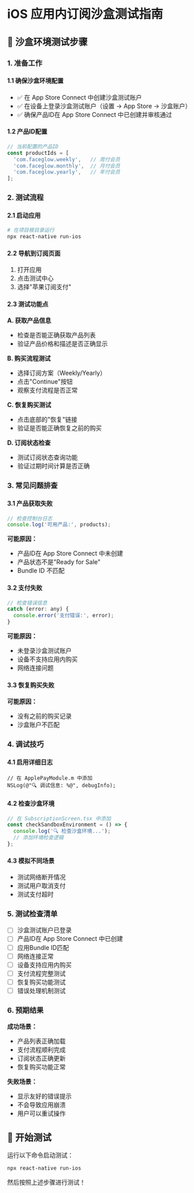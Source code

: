 # iOS 应用内订阅沙盒测试指南

## 🧪 沙盒环境测试步骤

### 1. 准备工作

#### 1.1 确保沙盒环境配置
- ✅ 在 App Store Connect 中创建沙盒测试账户
- ✅ 在设备上登录沙盒测试账户（设置 → App Store → 沙盒账户）
- ✅ 确保产品ID在 App Store Connect 中已创建并审核通过

#### 1.2 产品ID配置
```javascript
// 当前配置的产品ID
const productIds = [
  'com.faceglow.weekly',   // 周付会员
  'com.faceglow.monthly',  // 月付会员  
  'com.faceglow.yearly',   // 年付会员
];
```

### 2. 测试流程

#### 2.1 启动应用
```bash
# 在项目根目录运行
npx react-native run-ios
```

#### 2.2 导航到订阅页面
1. 打开应用
2. 点击测试中心
3. 选择"苹果订阅支付"

#### 2.3 测试功能点

**A. 获取产品信息**
- 检查是否能正确获取产品列表
- 验证产品价格和描述是否正确显示

**B. 购买流程测试**
- 选择订阅方案（Weekly/Yearly）
- 点击"Continue"按钮
- 观察支付流程是否正常

**C. 恢复购买测试**
- 点击底部的"恢复"链接
- 验证是否能正确恢复之前的购买

**D. 订阅状态检查**
- 测试订阅状态查询功能
- 验证过期时间计算是否正确

### 3. 常见问题排查

#### 3.1 产品获取失败
```javascript
// 检查控制台日志
console.log('可用产品:', products);
```

**可能原因：**
- 产品ID在 App Store Connect 中未创建
- 产品状态不是"Ready for Sale"
- Bundle ID 不匹配

#### 3.2 支付失败
```javascript
// 检查错误信息
catch (error: any) {
  console.error('支付错误:', error);
}
```

**可能原因：**
- 未登录沙盒测试账户
- 设备不支持应用内购买
- 网络连接问题

#### 3.3 恢复购买失败
**可能原因：**
- 没有之前的购买记录
- 沙盒账户不匹配

### 4. 调试技巧

#### 4.1 启用详细日志
```objc
// 在 ApplePayModule.m 中添加
NSLog(@"🔍 调试信息: %@", debugInfo);
```

#### 4.2 检查沙盒环境
```javascript
// 在 SubscriptionScreen.tsx 中添加
const checkSandboxEnvironment = () => {
  console.log('🔍 检查沙盒环境...');
  // 添加环境检查逻辑
};
```

#### 4.3 模拟不同场景
- 测试网络断开情况
- 测试用户取消支付
- 测试支付超时

### 5. 测试检查清单

- [ ] 沙盒测试账户已登录
- [ ] 产品ID在 App Store Connect 中已创建
- [ ] 应用Bundle ID匹配
- [ ] 网络连接正常
- [ ] 设备支持应用内购买
- [ ] 支付流程完整测试
- [ ] 恢复购买功能测试
- [ ] 错误处理机制测试

### 6. 预期结果

**成功场景：**
- 产品列表正确加载
- 支付流程顺利完成
- 订阅状态正确更新
- 恢复购买功能正常

**失败场景：**
- 显示友好的错误提示
- 不会导致应用崩溃
- 用户可以重试操作

## 🚀 开始测试

运行以下命令启动测试：

```bash
npx react-native run-ios
```

然后按照上述步骤进行测试！
